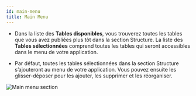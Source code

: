 ```yaml
---
id: main-menu
title: Main Menu
---
```

* Dans la liste des **Tables disponibles**, vous trouverez toutes les tables que vous avez publiées plus tôt dans la section Structure. La liste des **Tables sélectionnées** comprend toutes les tables qui seront accessibles dans le menu de votre application.

* Par défaut, toutes les tables sélectionnées dans la section Structure s’ajouteront au menu de votre application. Vous pouvez ensuite les glisser-déposer pour les ajouter, les supprimer et les réorganiser.

![Main menu section](assets/en/project-editor/Main-menu-section-4D-for-iOS.png)
